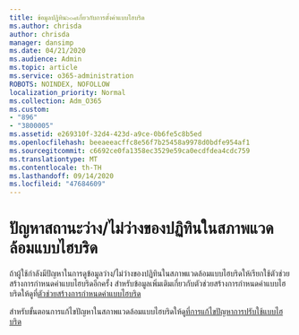 ```yaml
---
title: ข้อมูลปฏิทิน๖๐๘เกี่ยวกับการตั้งค่าแบบไฮบริด
ms.author: chrisda
author: chrisda
manager: dansimp
ms.date: 04/21/2020
ms.audience: Admin
ms.topic: article
ms.service: o365-administration
ROBOTS: NOINDEX, NOFOLLOW
localization_priority: Normal
ms.collection: Adm_O365
ms.custom:
- "896"
- "3800005"
ms.assetid: e269310f-32d4-423d-a9ce-0b6fe5c8b5ed
ms.openlocfilehash: beeaeeacffc8e56f7b25458a9978d0bdfe954af1
ms.sourcegitcommit: c6692ce0fa1358ec3529e59ca0ecdfdea4cdc759
ms.translationtype: MT
ms.contentlocale: th-TH
ms.lasthandoff: 09/14/2020
ms.locfileid: "47684609"
---
```

# <a name="calendar-freebusy-issues-in-hybrid-environments"></a>ปัญหาสถานะว่าง/ไม่ว่างของปฏิทินในสภาพแวดล้อมแบบไฮบริด

ถ้าผู้ใช้กำลังมีปัญหาในการดูข้อมูลว่าง/ไม่ว่างของปฏิทินในสภาพแวดล้อมแบบไฮบริดให้เรียกใช้ตัวช่วยสร้างการกำหนดค่าแบบไฮบริดอีกครั้ง สำหรับข้อมูลเพิ่มเติมเกี่ยวกับตัวช่วยสร้างการกำหนดค่าแบบไฮบริดให้ดูที่[ตัวช่วยสร้างการกำหนดค่าแบบไฮบริด](https://go.microsoft.com/fwlink/p/?linkid=528149)

สำหรับขั้นตอนการแก้ไขปัญหาในสภาพแวดล้อมแบบไฮบริดให้ดู[ที่การแก้ไขปัญหาการปรับใช้แบบไฮบริด](https://technet.microsoft.com/library/jj659053.aspx)

